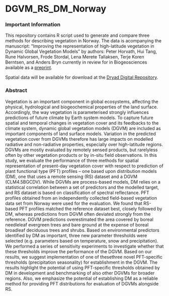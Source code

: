 # DGVM_RS_DM_Norway
### Important Information
This repository contains R script used to generate and compare three methods for describing vegetation in Norway. The data is acompanying the manuscript: "Improving the representation of high-latitude vegetation in Dynamic Global Vegetation Models" by authors: Peter Horvath, Hui Tang, Rune Halvorsen, Frode Stordal, Lena Merete Tallaksen, Terje Koren Berntsen, and Anders Bryn currently in review for in Biogeosciences available as a [preprint](https://doi.org/10.5194/bg-2020-149).

Spatial data will be available for download at the [Dryad Digital Repository](https://doi.org/10.5061/dryad.dfn2z34xn).

### Abstract
Vegetation is an important component in global ecosystems, affecting the physical, hydrological and biogeochemical properties of the land surface. Accordingly, the way vegetation is parameterised strongly influences predictions of future climate by Earth system models. To capture future spatial and temporal changes in vegetation cover and its feedbacks to the climate system, dynamic global vegetation models (DGVM) are included as important components of land surface models. Variation in the predicted vegetation cover from DGVMs therefore has large impacts on modelled radiative and non-radiative properties, especially over high-latitude regions. DGVMs are mostly evaluated by remotely sensed products, but rarelyless often by other vegetation products or by in-situ field observations. In this study, we evaluate the performance of three methods for spatial representation of present-day vegetation cover with respect to prediction of plant functional type (PFT) profiles – one based upon distribution models (DM), one that uses a remote sensing (RS) dataset and a DGVM (CLM4.5BGCDV). While DGVMs are process-based models, DM relies on a statistical correlation between a set of predictors and the modelled target, and RS dataset is based on classification of spectral reflectance. PFT profiles obtained from an independently collected field-based vegetation data set from Norway were used for the evaluation. We found that RS-based PFT profiles matched the reference dataset best, closely followed by DM, whereas predictions from DGVM often deviated strongly from the reference. DGVM predictions overestimated the area covered by boreal needleleaf evergreen trees and bare ground at the expense of boreal broadleaf deciduous trees and shrubs. Based on environmental predictors identified by DM as important, three new parameter thresholds were selected (e.g. parameters based on temperature, snow and precipitation). We performed a series of sensitivity experiments to investigate whether that these thresholds improve the performance of the DGVM. Based on our results, we suggest implementation of one of thesethree novel PFT-specific thresholds (precipitation seasonality) for establishment in the DGVM. The results highlight the potential of using PFT-specific thresholds obtained by DM in development and benchmarking of also other DGVMs for broader regions. Also, we emphasize the potential of establishing DM as a reliable method for providing PFT distributions for evaluation of DGVMs alongside RS.
